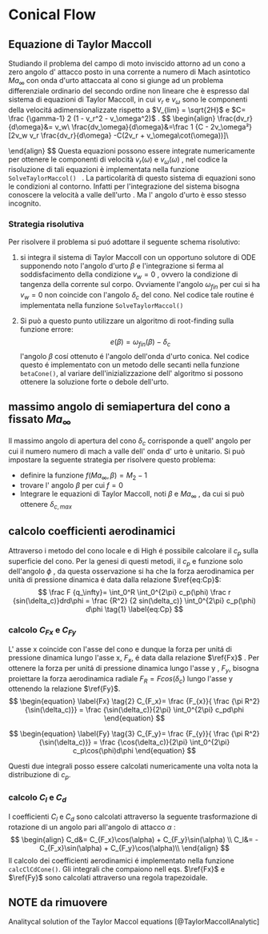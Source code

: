 # Conical Flow

## Equazione di Taylor Maccoll

Studiando il problema del campo di moto inviscido attorno ad un cono a zero angolo d' attacco posto in una corrente a numero di Mach asintotico $Ma_{\infty}$  con onda d'urto attaccata al cono si giunge ad un problema differenziale ordinario del secondo ordine non lineare che è espresso dal  sistema di equazioni di Taylor Maccoll, in cui $v_r$ e $v_\omega$ sono le componenti della velocitá adimensionalizzate rispetto a $V_{lim} = \sqrt{2H}$ e $C= \frac {\gamma-1} 2 (1 - v_r^2 - v_\omega^2)$ .
$$
\begin{align}
\frac{dv_r}{d\omega}&= v_w\\
\frac{dv_\omega}{d\omega}&=\frac 1 {C - 2v_\omega²}[2v_w v_r \frac{dv_r}{d\omega} -C(2v_r + v_\omega\cot(\omega))]\\

\end{align}
$$
Questa equazioni possono essere integrate numericamente per ottenere le componenti di velocità $v_r (\omega)$ e $v_\omega (\omega)$ ,  nel codice la risoluzione di tali equazioni è implementata nella funzione `SolveTaylorMaccol() ` . La particolarità di questo sistema di equazioni sono le condizioni al contorno. Infatti per l'integrazione del sistema bisogna conoscere la velocità a valle dell'urto . Ma l' angolo d'urto è esso stesso incognito.

### Strategia risolutiva

Per risolvere il problema si puó adottare il seguente schema risolutivo:

1) si integra il sistema di Taylor Maccoll con un opportuno solutore di ODE supponendo noto l'angolo d'urto $\beta$ e l'integrazione si ferma al soddisfacimento della condizione $v_w=0$ , ovvero la condizione di tangenza della corrente sul corpo. Ovviamente l'angolo $\omega_{fin}$ per cui si ha  $v_w=0$ non coincide con l'angolo $\delta_c$ del cono.
   Nel codice tale routine é implementata nella funzione `SolveTaylorMaccol()`

2) Si può a questo punto utilizzare un algoritmo di root-finding sulla funzione errore:
   $$
   e(\beta)= \omega_{fin}(\beta)-\delta_c
   $$
   l'angolo $\beta$ cosí ottenuto é l'angolo dell'onda d'urto conica.
   Nel codice questo é implementato con un metodo delle secanti nella funzione `betaCone()`, al variare dell'inizializzazione dell' algoritmo si possono ottenere la soluzione forte o debole dell'urto.

   

## massimo angolo di semiapertura del cono a fissato $Ma_\infty$

Il massimo angolo di apertura del cono $\delta_c$ corrisponde a quell' angolo per cui il numero numero di mach a valle dell' onda d' urto è unitario. 
Si può impostare la seguente strategia per risolvere questo problema:

- definire la funzione $f(Ma_\infty , \beta) = M_2 -1$
- trovare l' angolo $\beta$ per cui $f=0$ 
- Integrare le equazioni di Taylor Maccoll, noti $\beta$ e $Ma_\infty$ , da cui si può ottenere $\delta_{c,max}$

## calcolo coefficienti aerodinamici

Attraverso i metodo del cono locale e di High é possibile calcolare il $c_p$ sulla superficie del cono. Per la genesi di questi metodi, il $c_p$ e funzione solo dell'angolo $\phi$ , da questa osservazione si ha che la forza aerodinamica per unità di pressione dinamica é data dalla relazione $\ref{eq:Cp}$:
$$
\frac F {q_\infty}= \int_0^R \int_0^{2\pi}  c_p(\phi) \frac r {sin(\delta_c)}drd\phi = \frac {R^2} {2 sin(\delta_c)} \int_0^{2\pi} c_p(\phi) d\phi 		\tag{1} \label{eq:Cp}
$$

### calcolo $C_{Fx}$ e ${C_{Fy}}$

L' asse x coincide con l'asse del cono e dunque la forza per unitá di pressione dinamica lungo l'asse x,  $F_x$,  é data dalla relazione $\ref{Fx}$ .
Per ottenere la forza per unitá di pressione dinamica lungo l'asse y , $F_y$, bisogna proiettare la forza aerodinamica radiale $F_R = Fcos(\delta_c)$ lungo l'asse y ottenendo la relazione $\ref{Fy}$.
$$
\begin{equation} \label{Fx} \tag{2}
C_{F_x}= \frac {F_{x}}{ \frac {\pi R^2}{\sin(\delta_c)}} = \frac {\sin(\delta_c)}{2\pi} \int_0^{2\pi} c_pd\phi
\end{equation}
$$

$$
\begin{equation} \label{Fy} \tag{3}
C_{F_y}= \frac {F_{y}}{ \frac {\pi R^2}{\sin(\delta_c)}} = \frac {\cos(\delta_c)}{2\pi} \int_0^{2\pi} c_p\cos(\phi)d\phi
\end{equation}
$$


Questi due integrali posso essere calcolati numericamente una volta nota la distribuzione di $c_p$. 

### calcolo $C_l$ e $C_d$

I coefficienti $C_l$ e $C_d$ sono calcolati attraverso la seguente trasformazione di rotazione di un angolo  pari all'angolo di attacco $\alpha$ :
$$
\begin{align}
C_d&= C_{F_x}\cos(\alpha) + C_{F_y}\sin(\alpha) \\
C_l&= -C_{F_x}\sin(\alpha) + C_{F_y}\cos(\alpha)\\
\end{align}
$$
  Il calcolo dei coefficienti aerodinamici é implementato nella funzione `calcClCdCone()`. Gli integrali che compaiono nell eqs. $\ref{Fx}$ e $\ref{Fy}$ sono calcolati attraverso una regola trapezoidale. 



## NOTE da rimuovere

 Analitycal solution of the Taylor Maccol equations [@TaylorMaccollAnalytic]

